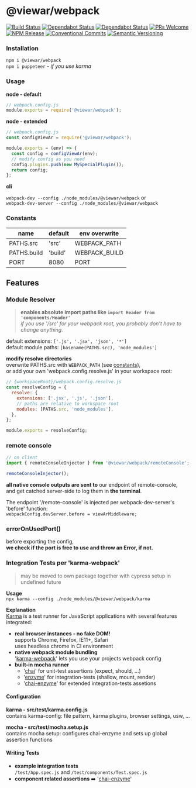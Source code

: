 # @viewar/webpack

[![Build Status](https://travis-ci.com/viewar/webpack.svg?branch=master)](https://travis-ci.com/viewar/webpack)
[![Dependabot Status](https://api.dependabot.com/badges/status?host=github&repo=viewar/webpack&identifier=214175000)](https://dependabot.com)
[![Dependabot Status](https://api.dependabot.com/badges/status?host=github&repo=viewar/webpack&identifier=214175000)](https://dependabot.com)
[![PRs Welcome][pr-welcome]](http://makeapullrequest.com)<br />
[![NPM Release](https://img.shields.io/npm/v/%40viewar%2Fwebpack.svg?style=flat)](https://www.npmjs.com/package/%40viewar%2Fwebpack)
[![Conventional Commits](https://img.shields.io/badge/✔-Conventional%20Commits-blue.svg)](https://conventionalcommits.org)
[![Semantic Versioning][semantic-img]][semantic-url]

<!-- badge-urls -->

[pr-welcome]: https://img.shields.io/badge/PRs-welcome-brightgreen.svg
[semantic-img]: https://img.shields.io/badge/%20%20%F0%9F%93%A6%F0%9F%9A%80-semantic--release-blue.svg
[semantic-url]: https://semver.org/

<!-- /badge-urls -->

### Installation

`npm i @viewar/webpack`  
`npm i puppeteer` _- if you use karma_

### Usage

**node - default**

```javascript
// webpack.config.js
module.exports = require('@viewar/webpack');
```

**node - extended**

```jsx
// webpack.config.js
const configViewAr = require('@viewar/webpack');

module.exports = (env) => {
  const config = configViewAr(env);
  // modify config as you need
  config.plugins.push(new MySpecialPlugin());
  return config;
};
```

**cli**

`webpack-dev --config ./node_modules/@viewar/webpack` or  
`webpack-dev-server --config ./node_modules/@viewar/webpack`

### Constants

| name        | default | env overwrite |
| ----------- | ------- | ------------- |
| PATHS.src   | 'src'   | WEBPACK_PATH  |
| PATHS.build | 'build' | WEBPACK_BUILD |
| PORT        | 8080    | PORT          |

## Features

### Module Resolver

> **enables absolute import paths like `import Header from 'components/Header'`**  
> _if you use '/src' for your webpack root, you probably don't have to change anything._

default extensions: `['.js', '.jsx', 'json', '*']`  
default module paths: `[basename(PATHS.src), 'node_modules']`

**modify resolve directories**  
overwrite PATHS.src with `WEBPACK_PATH` (see [constants](#constants)),  
or add your own 'webpack.config.resolve.js' in your workspace root:

```js
// {workspaceRoot}/webpack.config.resolve.js
const resolveConfig = {
  resolve: {
    extensions: ['.jsx', '.js', '.json'],
    // paths are relative to workspace root
    modules: [PATHS.src, 'node_modules'],
  },
};

module.exports = resolveConfig;
```

### remote console

```javascript
// on client
import { remoteConsoleInjector } from '@viewar/webpack/remoteConsole';

remoteConsoleInjector();
```

**all native console outputs are sent to** our endpoint of remote-console,  
and get catched server-side to log them in **the terminal**.

The endpoint '/remote-console' is injected per webpack-dev-server's 'before' function:  
`webpackConfig.devServer.before = viewArMiddleware;`

### errorOnUsedPort()

before exporting the config,  
**we check if the port is free to use and throw an Error, if not.**

### Integration Tests per 'karma-webpack'

> may be moved to own package together with cypress setup in undefined future

**Usage**  
`npx karma --config ./node_modules/@viewar/webpack/karma`

**Explanation**  
[Karma](https://karma-runner.github.io/latest/index.html) is a test runner for JavaScript applications with several features integrated:

- **real browser instances - no fake DOM!**  
  supports Chrome, Firefox, IE11+, Safari  
  uses headless chrome in CI environment
- **native webpack module bundling**  
  '[karma-webpack](https://github.com/webpack-contrib/karma-webpack)' lets you use your projects webpack config
- **built-in mocha runner**
  - '[chai](https://github.com/chaijs/chai)' for unit-test assertions (expect, should, ...)
  - '[enzyme](https://github.com/airbnb/enzyme)' for integration-tests (shallow, mount, render)
  - '[chai-enzyme](https://github.com/producthunt/chai-enzyme)' for extended integration-tests assetions

#### Configuration

**karma - src/test/karma.config.js**  
contains karma-config: file pattern, karma plugins, browser settings, usw, ...

**mocha - src/test/mocha.setup.js**  
contains mocha setup: configures chai-enzyme and sets up global assertion functions

#### Writing Tests

- **example integration tests**  
  `/test/App.spec.js` and `/test/components/Test.spec.js`
- **component related assertions** ➡️ '[chai-enzyme](https://github.com/producthunt/chai-enzyme)'
